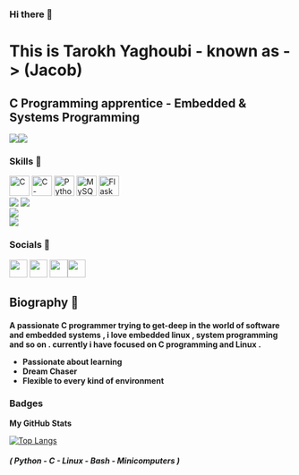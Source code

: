 ### Hi there 👋

This is Tarokh Yaghoubi - known as -> (Jacob)
===============================

C Programming apprentice - Embedded & Systems Programming
-----------------------------

<a href="https://www.twitter.com/TarokhY" target="_blank" rel="noreferrer"><img
                  src="https://img.shields.io/twitter/follow/TarokhY?logo=twitter&style=for-the-badge&color=0891b2&labelColor=1c1917"
                /></a><a href="https://www.github.com/Tarokh-Yaghoubi" target="_blank" rel="noreferrer"><img
                  src="https://img.shields.io/github/followers/Tarokh-Yaghoubi?logo=github&style=for-the-badge&color=0891b2&labelColor=1c1917" /></a>
               
              
                  
### Skills 📖

<p align="left">
<a href="https://docs.microsoft.com/en-us/cpp/?view=msvc-170" target="_blank" rel="noreferrer"><img src="https://raw.githubusercontent.com/danielcranney/readme-generator/main/public/icons/skills/c-colored.svg" width="36" height="36" alt="C" /></a>
  <a href="https://docs.microsoft.com/en-us/csharp/?view=msvc-170" target="_blank" rel="noreferrer"><img src="https://raw.githubusercontent.com/danielcranney/readme-generator/main/public/icons/skills/csharp-colored.svg" width="36" height="36" alt="C-sharp" /></a>
<a href="https://www.python.org/" target="_blank" rel="noreferrer"><img src="https://raw.githubusercontent.com/danielcranney/readme-generator/main/public/icons/skills/python-colored.svg" width="36" height="36" alt="Python" /></a>
  <a href="https://www.mysql.com/" target="_blank" rel="noreferrer"><img src="https://raw.githubusercontent.com/danielcranney/readme-generator/main/public/icons/skills/mysql-colored.svg" width="36" height="36" alt="MySQL" /></a>
      <a href="https://flask.palletsprojects.com/" target="_blank" rel="noreferrer"><img src="https://raw.githubusercontent.com/danielcranney/readme-generator/main/public/icons/skills/flask.svg" width="36" height="36" alt="Flask" /></a>
  <br />
<a href="https://lpi.org"><img src="https://img.shields.io/badge/Linux-FCC624?style=for-the-badge&logo=linux&logoColor=black"  /></a> 
<a href="https://debian.org"><img src="https://img.shields.io/badge/Debian-A81D33?style=for-the-badge&logo=debian&logoColor=white" /></a> 
  <br />
  <a href="https://debian.org"><img src="https://img.shields.io/badge/RHEL-A81D33?style=for-the-badge&logo=redhat&logoColor=white" /></a> 
  <br />
<a href="https://www.geeksforgeeks.org/c-programming-language/?ref=ghm"><img src="https://img.shields.io/badge/C-00599C?style=for-the-badge&logo=c&logoColor=white" /></a>
</p>

### Socials 🔖
                  
<p align="left">
    <a href="https://www.instagram.com/tarokh.yaghoubi" target="_blank" rel="noreferrer"><img src="https://raw.githubusercontent.com/danielcranney/readme-generator/main/public/icons/socials/instagram.svg" width="32" height="32" /></a>
<a href="https://www.github.com/Tarokh-Yaghoubi" target="_blank" rel="noreferrer"><img src="https://raw.githubusercontent.com/danielcranney/readme-generator/main/public/icons/socials/github-dark.svg" width="32" height="32" /></a>
  <a href="https://www.twitter.com/TarokhY" target="_blank" rel="noreferrer"><img src="https://raw.githubusercontent.com/danielcranney/readme-generator/main/public/icons/socials/twitter.svg" width="32" height="32" /></a><a href="https://www.linkedin.com/in/tarokh-jacob-yaghoubi" target="_blank" rel="noreferrer"><img src="https://raw.githubusercontent.com/danielcranney/readme-generator/main/public/icons/socials/linkedin.svg" width="32" height="32" /></a></p>
  
  
## Biography 📘 

<h4>

  A passionate C programmer trying to get-deep in the world of software and embedded systems , i love embedded linux , system programming and so on . 
  currently i have focused on C programming and Linux .
  
- Passionate about learning 
- Dream Chaser 
- Flexible to every kind of environment
</h4>

### Badges

<b>My GitHub Stats</b>

[![Top Langs](https://github-readme-stats.vercel.app/api/top-langs/?username=Tarokh-Yaghoubi&theme=dark&langs_count=7)](https://github.com/Tarokh-Yaghoubi)

<h5> ( Python - C - Linux - Bash - Minicomputers ) </h5>
